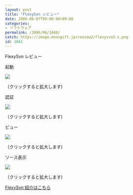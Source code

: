 ```yaml
---
layout: post
title: "FlexySvn レビュー"
date: 2006-06-07T09:00:00+09:00
categories:
- ソフトウェア
permalink: /2006/06/1848/
catch: https://image.moongift.jp/review2/flexysvn3.s.png
id: 1841
---
```

FlexySvn レビュー  
<!--more-->

起動

  

[![](https://image.moongift.jp/review2/flexysvn1.s.png)](https://image.moongift.jp/review2/flexysvn1.png)  
  
（クリックすると拡大します)

  

認証

  

[![](https://image.moongift.jp/review2/flexysvn2.s.png)](https://image.moongift.jp/review2/flexysvn2.png)  
  
（クリックすると拡大します)

  

ビュー

  

[![](https://image.moongift.jp/review2/flexysvn3.s.png)](https://image.moongift.jp/review2/flexysvn3.png)  
  
（クリックすると拡大します)

  

ソース表示

  

[![](https://image.moongift.jp/review2/flexysvn4.s.png)](https://image.moongift.jp/review2/flexysvn4.png)  
  
（クリックすると拡大します)

  

[FlexySvn 紹介はこちら](http://fw.moongift.jp/intro/i-1840.html)

